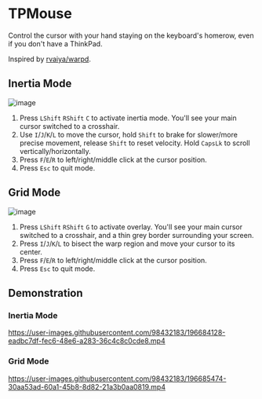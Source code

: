 # TPMouse
Control the cursor with your hand staying on the keyboard's homerow, even if you don't have a ThinkPad. 

Inspired by [rvaiya/warpd](https://github.com/rvaiya/warpd).

## Inertia Mode
![image](https://user-images.githubusercontent.com/98432183/196675010-b380b898-6e97-4aa9-baf4-c35e0fb185fe.png)

1. Press `LShift` `RShift` `C` to activate inertia mode. You'll see your main cursor switched to a crosshair.
2. Use `I`/`J`/`K`/`L` to move the cursor, hold `Shift` to brake for slower/more precise movement, release `Shift` to reset velocity. Hold `CapsLk` to scroll vertically/horizontally.
3. Press `F`/`E`/`R` to left/right/middle click at the cursor position.
4. Press `Esc` to quit mode.


## Grid Mode
![image](https://user-images.githubusercontent.com/98432183/196675614-28eff1a1-c074-48a5-9ebe-ae8bf969e853.png)

1. Press `LShift` `RShift` `G` to activate overlay. You'll see your main cursor switched to a crosshair, and a thin grey border surrounding your screen.
2. Press `I`/`J`/`K`/`L` to bisect the warp region and move your cursor to its center.
3. Press `F`/`E`/`R` to left/right/middle click at the cursor position.
4. Press `Esc` to quit mode.


## Demonstration

### Inertia Mode

https://user-images.githubusercontent.com/98432183/196684128-eadbc7df-fec6-48e6-a283-36c4c8c0cde8.mp4

### Grid Mode

https://user-images.githubusercontent.com/98432183/196685474-30aa53ad-60a1-45b8-8d82-21a3b0aa0819.mp4

